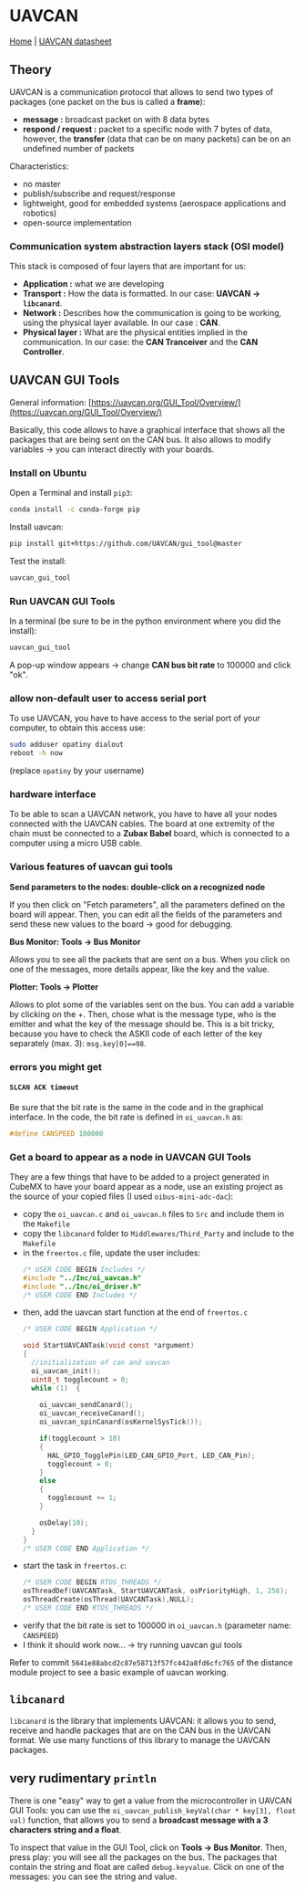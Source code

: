 # UAVCAN

[Home](../../README.md) | [UAVCAN datasheet](./UAVCAN_Specifications_v.1.0.pdf)

## Theory

UAVCAN is a communication protocol that allows to send two types of packages (one packet on the bus is called a **frame**):
- **message :** broadcast packet on with 8 data bytes
- **respond / request :** packet to a specific node with 7 bytes of data, however, the **transfer** (data that can be on many packets) can be on an undefined number of packets

Characteristics:
- no master
- publish/subscribe and request/response
- lightweight, good for embedded systems (aerospace applications and robotics)
- open-source implementation

### Communication system abstraction layers stack (OSI model)

This stack is composed of four layers that are important for us:
- **Application :** what we are developing
- **Transport :** How the data is formatted. In our case: **UAVCAN -> `libcanard`**.
- **Network :** Describes how the communication is going to be working, using the physical layer available. In our case : **CAN**.
- **Physical layer :** What are the physical entities implied in the communication. In our case: the **CAN Tranceiver** and the **CAN Controller**.

## UAVCAN GUI Tools

General information: [https://uavcan.org/GUI_Tool/Overview/](https://uavcan.org/GUI_Tool/Overview/)

Basically, this code allows to have a graphical interface that shows all the packages that are being sent on the CAN bus. It also allows to modify variables -> you can interact directly with your boards.

### Install on Ubuntu

Open a Terminal and install `pip3`:
```bash
conda install -c conda-forge pip
```

Install uavcan:
```bash
pip install git+https://github.com/UAVCAN/gui_tool@master
```
Test the install:
```bash
uavcan_gui_tool 
```

### Run UAVCAN GUI Tools
In a terminal (be sure to be in the python environment where you did the install):

```bash
uavcan_gui_tool
```

A pop-up window appears -> change **CAN bus bit rate** to 100000 and click "ok".

### allow non-default user to access serial port

To use UAVCAN, you have to have access to the serial port of your computer, to obtain this access use:
```bash
sudo adduser opatiny dialout
reboot -h now
```
(replace `opatiny` by your username)

### hardware interface

To be able to scan a UAVCAN network, you have to have all your nodes connected with the UAVCAN cables. The board at one extremity of the chain must be connected to a **Zubax Babel** board, which is connected to a computer using a micro USB cable.

### Various features of uavcan gui tools

**Send parameters to the nodes: double-click on a recognized node**

If you then click on "Fetch parameters", all the parameters defined on the board will appear. Then, you can edit all the fields of the parameters and send these new values to the board -> good for debugging.

**Bus Monitor: Tools -> Bus Monitor**

Allows you to see all the packets that are sent on a bus. When you click on one of the messages, more details appear, like the key and the value.

**Plotter: Tools -> Plotter**

Allows to plot some of the variables sent on the bus. You can add a variable by clicking on the +. Then, chose what is the message type, who is the emitter and what the key of the message should be. This is a bit tricky, because you have to check the ASKII code of each letter of the key separately (max. 3): `msg.key[0]==98`.


### errors you might get

#### `SLCAN ACK timeout`

Be sure that the bit rate is the same in the code and in the graphical interface. In the code, the bit rate is defined in `oi_uavcan.h` as:
```c
#define CANSPEED 100000
```

### Get a board to appear as a node in UAVCAN GUI Tools

They are a few things that have to be added to a project generated in CubeMX to have your board appear as a node, use an existing project as the source of your copied files (I used `oibus-mini-adc-dac`):
- copy the `oi_uavcan.c` and `oi_uavcan.h` files to `Src` and include them in the `Makefile`
- copy the `libcanard` folder to `Middlewares/Third_Party` and include to the `Makefile`
- in the `freertos.c` file, update the user includes:  
  ```C
  /* USER CODE BEGIN Includes */     
  #include "../Inc/oi_uavcan.h"
  #include "../Inc/oi_driver.h"
  /* USER CODE END Includes */
  ```
- then, add the uavcan start function at the end of `freertos.c`
  ```C
  /* USER CODE BEGIN Application */

  void StartUAVCANTask(void const *argument)
  {
    //initialization of can and uavcan
    oi_uavcan_init();
    uint8_t togglecount = 0;
    while (1)  {
      
      oi_uavcan_sendCanard();
      oi_uavcan_receiveCanard();
      oi_uavcan_spinCanard(osKernelSysTick());
  
      if(togglecount > 10)
      {
        HAL_GPIO_TogglePin(LED_CAN_GPIO_Port, LED_CAN_Pin);
        togglecount = 0;
      }
      else
      {
        togglecount += 1;
      }

      osDelay(10);
    }
  }
  /* USER CODE END Application */
  ```
- start the task in `freertos.c`:
  ```C
  /* USER CODE BEGIN RTOS_THREADS */
  osThreadDef(UAVCANTask, StartUAVCANTask, osPriorityHigh, 1, 256);
  osThreadCreate(osThread(UAVCANTask),NULL);
  /* USER CODE END RTOS_THREADS */
  ``` 
- verify that the bit rate is set to 100000 in `oi_uavcan.h` (parameter name: `CANSPEED`)
- I think it should work now... -> try running uavcan gui tools

Refer to commit `5641e88abcd2c87e58713f57fc442a8fd6cfc765` of the distance module project to see a basic example of uavcan working.

## `libcanard`

`libcanard` is the library that implements UAVCAN: it allows you to send, receive and handle packages that are on the CAN bus in the UAVCAN format. We use many functions of this library to manage the UAVCAN packages.

## very rudimentary `println`

There is one "easy" way to get a value from the microcontroller in UAVCAN GUI Tools: you can use the `oi_uavcan_publish_keyVal(char * key[3], float val)` function, that allows you to send a **broadcast message with a 3 characters string and a float**.

To inspect that value in the GUI Tool, click on **Tools -> Bus Monitor**. Then, press play: you will see all the packages on the bus. The packages that contain the string and float are called `debug.keyvalue`. Click on one of the messages: you can see the string and value.
